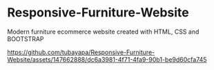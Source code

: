 # Responsive-Furniture-Website

Modern furniture ecommerce website created with HTML, CSS and BOOTSTRAP

https://github.com/tubayapa/Responsive-Furniture-Website/assets/147662888/dc6a3981-4f71-4fa9-90b1-be9d60cfa745


